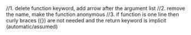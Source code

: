 //1. delete function keyword, add arrow after the argument list
//2. remove the name, make the function anonymous
//3. if function is one line then curly braces ({}) are not needed and the return keyword is implicit (automatic/assumed)

